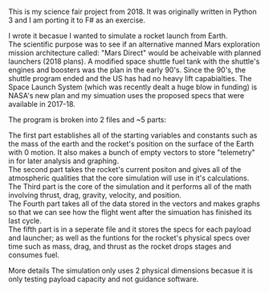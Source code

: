 This is my science fair project from 2018.  It was originally written in Python 3 and I am porting it to F# as an exercise.



I wrote it becasue I wanted to simulate a rocket launch from Earth.  
The scientific purpose was to see if an alternative manned Mars exploration mission architecture called: "Mars Direct" would be acheivable with planned launchers (2018 plans).  A modified space shuttle fuel tank with the shuttle's engines and boosters was the plan in the early 90's.  Since the 90's, the shuttle program ended and the US has had no heavy lift capabialties.  The Space Launch System (which was recently dealt a huge blow in funding) is NASA's new plan and my simuation uses the proposed specs that were available in 2017-18. 

The program is broken into 2 files and ~5 parts:

The first part establishes all of the starting variables and constants such as the mass of the earth and the rocket's position on the surface of the Earth with 0 motion.  It also makes a bunch of empty vectors to store "telemetry" in for later analysis and graphing.  
The second part takes the rocket's current positon and gives all of the atmospheric qualities that the core simulation will use in it's calculations.  
The Third part is the core of the simulation and it performs all of the math involving thrust, drag, gravity, velocity, and position.  
The Fourth part takes all of the data stored in the vectors and makes graphs so that we can see how the flight went after the simuation has finished its last cycle.  
The fifth part is in a seperate file and it stores the specs for each payload and launcher; as well as the funtions for the rocket's physical specs over time such as mass, drag, and thrust as the rocket drops stages and consumes fuel.  

More details
The simulation only uses 2 physical dimensions becasue it is only testing payload capacity and not guidance software.  
